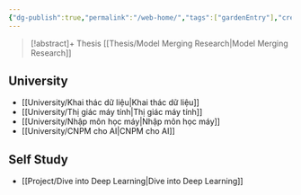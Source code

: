 ```yaml
---
{"dg-publish":true,"permalink":"/web-home/","tags":["gardenEntry"],"created":"2024-02-28T09:29:41.124+07:00","updated":"2024-03-01T15:33:42.095+07:00"}
---
```


>[!abstract]+ Thesis
>[[Thesis/Model Merging Research\|Model Merging Research]]
## University

- [[University/Khai thác dữ liệu\|Khai thác dữ liệu]]
- [[University/Thị giác máy tính\|Thị giác máy tính]]
- [[University/Nhập môn học máy\|Nhập môn học máy]]
- [[University/CNPM cho AI\|CNPM cho AI]]
## Self Study

- [[Project/Dive into Deep Learning\|Dive into Deep Learning]]